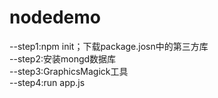 # nodedemo
--step1:npm init；下载package.josn中的第三方库  
--step2:安装mongd数据库  
--step3:GraphicsMagick工具  
--step4:run app.js
